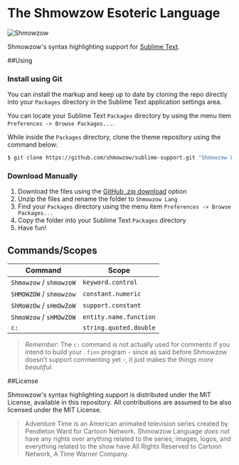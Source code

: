 # The Shmowzow Esoteric Language

![Shmowzow](https://raw.githubusercontent.com/shmowzow/shmowzow-lang/master/shmowzow.gif)

Shmowzow's syntax highlighting support for [Sublime Text](http://www.sublimetext.com/). 

##Using


### Install using Git

You can install the markup and keep up to date by cloning the repo directly into your `Packages` directory in the Sublime
Text application settings area.

You can locate your Sublime Text `Packages` directory by using the menu item `Preferences -> Browse Packages...`.

While inside the `Packages` directory, clone the theme repository using the command below:

```sh
$ git clone https://github.com/shmowzow/sublime-support.git "Shmowzow Lang"
```

### Download Manually

1. Download the files using the [GitHub .zip download](https://github.com/shmowzow/sublime-support/archive/master.zip) option
2. Unzip the files and rename the folder to `Shmowzow Lang`
3. Find your `Packages` directory using the menu item  `Preferences -> Browse Packages...`
4. Copy the folder into your Sublime Text `Packages` directory
5. Have fun!

## Commands/Scopes

Command     		      | Scope																																														
---						  | ---  																																															
`Shmowzow` / `shmowzoW`   | `keyword.control`  																														   
`SHMOWZOW` / `shmowzow`   | `constant.numeric`																															
`ShMoWzOw` / `sHmOwZoW`	  | `support.constant`																																			 
`ShmoWzow` / `sHMOwZOW`   | `entity.name.function`																																		
`c:` 					  | `string.quoted.double`																																							

> *Remember*: The `c:` command is not actually used for comments if you intend to build your `.finn` program - since as
said before Shmowzow doesn't support commenting yet -, it just makes the things *more beautiful*.  

##License

Shmowzow's syntax highlighting support is distributed under the MIT License, available in this repository. All 
contributions are assumed to be also licensed under the MIT License.

> Adventure Time is an American animated television series created by Pendleton Ward for Cartoon Network. Shmowzow Language
*does not* have any rights over anything related to the series; images, logos, and everything related to the show have All
Rights Reserved to Cartoon Network, A Time Warner Company.